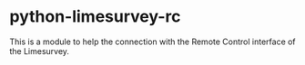 # python-limesurvey-rc
This is a module to help the connection with the Remote Control interface of the Limesurvey.
